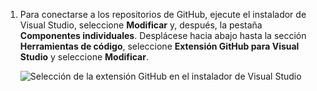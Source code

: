1. Para conectarse a los repositorios de GitHub, ejecute el instalador de Visual Studio, seleccione **Modificar** y, después, la pestaña **Componentes individuales**. Desplácese hacia abajo hasta la sección **Herramientas de código**, seleccione **Extensión GitHub para Visual Studio** y seleccione **Modificar**.
    
    ![Selección de la extensión GitHub en el instalador de Visual Studio](../media/installation-github-extension.png)
    